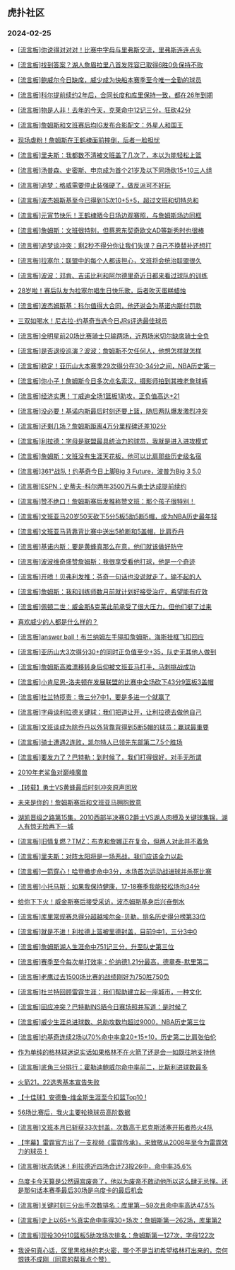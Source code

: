 ## 虎扑社区 
### 2024-02-25

+ [[流言板]你说得对对对！比赛中字母与里弗斯交流，里弗斯连连点头](https://bbs.hupu.com/624939081.html)

+ [[流言板]找到答案？湖人詹眉拉里八首发阵容已取得6胜0负保持不败](https://bbs.hupu.com/624939000.html)

+ [[流言板]鲍威尔今日缺席，威少成为快船本赛季至今唯一全勤的球员](https://bbs.hupu.com/624938178.html)

+ [[流言板]科尔提前续约2年后，合同长度和库里保持一致，都在26年到期](https://bbs.hupu.com/624938345.html)

+ [[流言板]物是人非！去年的今天，克莱命中12记三分，狂砍42分](https://bbs.hupu.com/624938888.html)

+ [[流言板]詹姆斯和文班赛后均IG发布合影配文：外星人和国王](https://bbs.hupu.com/624935778.html)

+ [现场虐粉！詹姆斯在王鹤棣面前摔倒，后者一脸担忧](https://bbs.hupu.com/624935557.html)

+ [[流言板]里夫斯：我都数不清被文班盖了几次了，本以为能轻松上篮](https://bbs.hupu.com/624938276.html)

+ [[流言板]汤普森、史密斯、申京成为首个21岁及以下同场砍15+10三人组](https://bbs.hupu.com/624939382.html)

+ [[流言板]追梦：格威需要停止装强硬了，做反派可不好玩](https://bbs.hupu.com/624934503.html)

+ [[流言板]波杰姆斯基至今已得到15次10+5+5，超过文班和切特总和](https://bbs.hupu.com/624939761.html)

+ [[流言板]元宵节快乐！王鹤棣晒今日场边观赛照，与詹姆斯场边同框](https://bbs.hupu.com/624935509.html)

+ [[流言板]詹姆斯：文班很特别，但蔡恩东契奇欧文AD等新秀时也很棒](https://bbs.hupu.com/624937291.html)

+ [[流言板]追梦谈冲突：剩2秒不得分你让我们失误？自己不换替补还想打](https://bbs.hupu.com/624934664.html)

+ [[流言板]拉塞尔：联盟中的每个人都该担心，文班将会统治联盟很久](https://bbs.hupu.com/624938768.html)

+ [[流言板]波波：邓肯、吉诺比利和阿尔德里奇近日都来看过球队的训练](https://bbs.hupu.com/624938670.html)

+ [28岁啦！赛后队友为拉塞尔唱生日快乐歌，后者吹灭蛋糕蜡烛](https://bbs.hupu.com/624934771.html)

+ [[流言板]波杰姆斯基：科尔值得大合同，他还说会为基诺内斯付罚款](https://bbs.hupu.com/624935564.html)

+ [三双如喝水！尼古拉-约基奇当选今日JRs评选最佳球员](https://bbs.hupu.com/624936487.html)

+ [[流言板]全明星前20场比赛骑士只输两场，近两场米切尔缺席骑士全负](https://bbs.hupu.com/624939462.html)

+ [[流言板]是否退役巡演？波波：詹姆斯不欠任何人，他想怎样就怎样](https://bbs.hupu.com/624935378.html)

+ [[流言板]稳定！亚历山大本赛季29次得分在30-34分之间，NBA历史第一](https://bbs.hupu.com/624934081.html)

+ [[流言板]你小子！詹姆斯今日多次点名索汉，摄影师拍到其拽老詹球裤](https://bbs.hupu.com/624933860.html)

+ [[流言板]经济实惠！丁威迪全场1篮板1助攻，正负值高达+21](https://bbs.hupu.com/624934013.html)

+ [[流言板]没必要！基诺内斯最后时刻还要上篮，随后两队爆发激烈冲突](https://bbs.hupu.com/624932536.html)

+ [[流言板]还剩几场？詹姆斯距离4万分里程碑还差102分](https://bbs.hupu.com/624933957.html)

+ [[流言板]利拉德：字母是联盟最具统治力的球员，我就是进入进攻模式](https://bbs.hupu.com/624939833.html)

+ [[流言板]詹姆斯：文班没有生涯天花板，他可以比肩那些历史级名宿](https://bbs.hupu.com/624936227.html)

+ [[流言板]361°战队！约基奇今日上脚Big 3 Future，波普为Big 3 5.0](https://bbs.hupu.com/624936536.html)

+ [[流言板]ESPN：史蒂夫-科尔两年3500万与勇士达成提前续约](https://bbs.hupu.com/624928800.html)

+ [[流言板]赞不绝口！詹姆斯赛后发推称赞文班：那个孩子很特别！](https://bbs.hupu.com/624934233.html)

+ [[流言板]文班亚马20岁50天砍下5分5板5助5断5帽，成为NBA历史最年轻](https://bbs.hupu.com/624933534.html)

+ [[流言板]文班亚马背靠背比赛中送出5抢断和5盖帽，比肩乔丹](https://bbs.hupu.com/624933859.html)

+ [[流言板]基诺内斯：要是黄蜂真那么在意，他们就该做好防守](https://bbs.hupu.com/624935426.html)

+ [[流言板]波波维奇盛赞詹姆斯：我很享受看他打球，他是一个奇迹](https://bbs.hupu.com/624935066.html)

+ [[流言板]开喷！贝弗利发推：芬奇一句话也没说就走了，输不起的人](https://bbs.hupu.com/624934439.html)

+ [[流言板]詹姆斯：我和训练师数月前就计划好接受治疗，希望能有疗效](https://bbs.hupu.com/624935974.html)

+ [[流言板]佩顿二世：威金斯&克莱此前承受了很大压力，但他们挺了过来](https://bbs.hupu.com/624938758.html)

+ [喜欢威少的人都是什么样的？](https://bbs.hupu.com/624938159.html)

+ [[流言板]answer ball！布兰纳姆左手隔扣詹姆斯，海斯挂框飞扣回应](https://bbs.hupu.com/624932715.html)

+ [[流言板]亚历山大3次得分30+的同时正负值至少+35，队史无其他人做到](https://bbs.hupu.com/624938417.html)

+ [[流言板]詹姆斯高难漂移转身后仰被文班亚马打手，马刺挑战成功](https://bbs.hupu.com/624933053.html)

+ [[流言板]小肯尼思-洛夫顿在发展联盟的比赛中全场砍下43分9篮板3盖帽](https://bbs.hupu.com/624938259.html)

+ [[流言板]杜兰特揽责：我三分7中1，要是多进一个就赢了](https://bbs.hupu.com/624938160.html)

+ [[流言板]字母谈利拉德关键球：我们把道让开，让利拉德去做他自己](https://bbs.hupu.com/624934271.html)

+ [[流言板]文班谈成为除乔丹以外背靠背得到5断5帽的球员：赢球最重要](https://bbs.hupu.com/624937437.html)

+ [[流言板]骑士遭遇2连败，凯尔特人已领先东部第二7.5个胜场](https://bbs.hupu.com/624938079.html)

+ [[流言板]要发力了？巴特勒：到时候了，我们打得很好，对手无所谓](https://bbs.hupu.com/624935271.html)

+ [2010年老鲨鱼对巅峰魔兽](https://bbs.hupu.com/624934878.html)

+ [【转载】勇士VS黄蜂最后时刻冲突原声回放](https://bbs.hupu.com/624933449.html)

+ [未来是你的！詹姆斯赛后和文班亚马拥抱致意](https://bbs.hupu.com/624933669.html)

+ [湖凯晋级之路第15集，2010西部半决赛G2爵士VS湖人肉搏及关键球集锦，湖人有惊无险再下一城](https://bbs.hupu.com/624938633.html)

+ [[流言板]旧情复燃？TMZ：布克和詹娜正在复合，但两人对此并不着急](https://bbs.hupu.com/624928225.html)

+ [[流言板]里夫斯：对阵太阳将是一场恶战，我们应该全力以赴](https://bbs.hupu.com/624938392.html)

+ [[流言板]一箭穿心！哈登撤步命中3分，本场首次运动战进球并杀死比赛](https://bbs.hupu.com/624929384.html)

+ [[流言板]小托马斯：如果我保持健康，17-18赛季我能轻松场均34分](https://bbs.hupu.com/624938031.html)

+ [给你下下火！威金斯赛后接受采访，波杰姆斯基身后兴奋倒水](https://bbs.hupu.com/624934726.html)

+ [[流言板]库里常规赛总得分超越埃尔金-贝勒，排名历史得分榜第33位](https://bbs.hupu.com/624934693.html)

+ [[流言板]就是不进！利拉德上篮被里德封盖，目前9中1，三分3中0](https://bbs.hupu.com/624931158.html)

+ [[流言板]詹姆斯湖人生涯命中751记三分，升至队史第三位](https://bbs.hupu.com/624933542.html)

+ [[流言板]赛季至今每次单打效率：伦纳德1.21分最高，德章泰-默里第二](https://bbs.hupu.com/624940581.html)

+ [[流言板]老鹰过去1500场比赛的战绩刚好为750胜750负](https://bbs.hupu.com/624940531.html)

+ [[流言板]杜兰特回顾雷霆生涯：我们帮助建立起一座城市，一种文化](https://bbs.hupu.com/624940555.html)

+ [[流言板]回应冲突？巴特勒INS晒今日赛场照并写道：是时候了](https://bbs.hupu.com/624940660.html)

+ [[流言板]威少生涯总进球数、总助攻数均超过9000，NBA历史第三位](https://bbs.hupu.com/624940418.html)

+ [[流言板]约基奇连续2场以70%命中率拿20+15+10，历史第二比肩张伯伦](https://bbs.hupu.com/624940457.html)

+ [作为单纯的格林球迷说实话如果格林不在火箭了还是会一如既往地支持他](https://bbs.hupu.com/624937815.html)

+ [[流言板]底角三分排行：霍勒迪鲍威尔命中率前二，比斯利进球数最多](https://bbs.hupu.com/624938996.html)

+ [火箭21，22选秀基本宣告失败](https://bbs.hupu.com/624936838.html)

+ [【十佳球】安德鲁-维金斯生涯至今扣篮Top10 !](https://bbs.hupu.com/624937667.html)

+ [56场比赛后，我火主要轮换球员高阶数据](https://bbs.hupu.com/624937176.html)

+ [[流言板]文班本月已斩获33次封盖，次数高于尼克斯活塞开拓者热火4队](https://bbs.hupu.com/624941096.html)

+ [【字幕】雷霆官方出了一支视频《雷霆传承》，来致敬从2008年至今为雷霆效力的球员！](https://bbs.hupu.com/624940434.html)

+ [[流言板]状态低迷！利拉德近四场合计73投26中，命中率35.6%](https://bbs.hupu.com/624941516.html)

+ [乌度卡今天算是公然逼宫废帝了，他以为废帝不敢动他所以这么肆无忌惮。还是那句话本赛季最后30场是乌度卡的最后机会](https://bbs.hupu.com/624938165.html)

+ [[流言板]关键时刻三分出手次数排名：库里第一59次且命中率高达47.5%](https://bbs.hupu.com/624941771.html)

+ [[流言板]史上以65+%真实命中率得30+场次：詹姆斯第一262场，库里第2](https://bbs.hupu.com/624941838.html)

+ [[流言板]现役30分10篮板5助攻场次排名：詹姆斯第一127次，字母122次](https://bbs.hupu.com/624941803.html)

+ [我说句真心话，区里黑格林的老火密，哪个不是当初希望格林打出来的，奈何恨铁不成刚（同意的帮我点个赞）](https://bbs.hupu.com/624934450.html)

